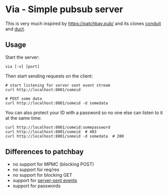 # Via - Simple pubsub server

This is very much inspired by <https://patchbay.pub/> and its clones
[conduit](https://github.com/prologic/conduit) and
[duct](https://github.com/schollz/duct).


## Usage

Start the server:

	via [-v] [port]

Then start sending requests on the client:

	# start listening for server sent event stream
	curl http://localhost:8001/someid

	# POST some data
	curl http://localhost:8001/someid -d somedata

You can also protect your ID with a password so no one else can listen to
it at the same time:

	curl http://localhost:8001/someid:somepassword
	curl http://localhost:8001/someid  # 403
	curl http://localhost:8001/someid -d somedata  # 200


## Differences to patchbay

-	no support for MPMC (blocking POST)
-	no support for req/res
-	no support for blocking GET
-	support for [server-sent events](https://developer.mozilla.org/en-US/docs/Web/API/Server-sent_events)
-	support for passwords
